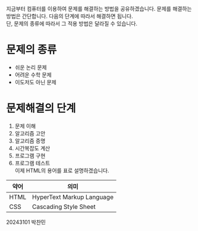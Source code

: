 지금부터 컴퓨터를 이용하여 문제를 해결하는 방법을 공유하겠습니다. 문제를 해결하는 방법은 간단합니다. 다음의 단계에 따라서 해결하면 됩니다.  
단, 문제의 종류에 따라서 그 적용 방법은 달라질 수 있습니다.  
# 문제의 종류
- 쉬운 논리 문제  
- 어려운 수학 문제  
- 이도저도 아닌 문제  
  
# 문제해결의 단계  
  1. 문제 이해  
  2. 알고리즘 고안  
  3. 알고리즘 증명  
  4. 시간복잡도 계산  
  5. 프로그램 구현  
  6. 프로그램 테스트  
이제 HTML의 용어를 표로 설명하겠습니다.  

| 약어 | 의미 |  
|----------|--------------------------------------------------|  
| HTML | HyperText Markup Language |  
| CSS | Cascading Style Sheet |  

20243101
박찬민
